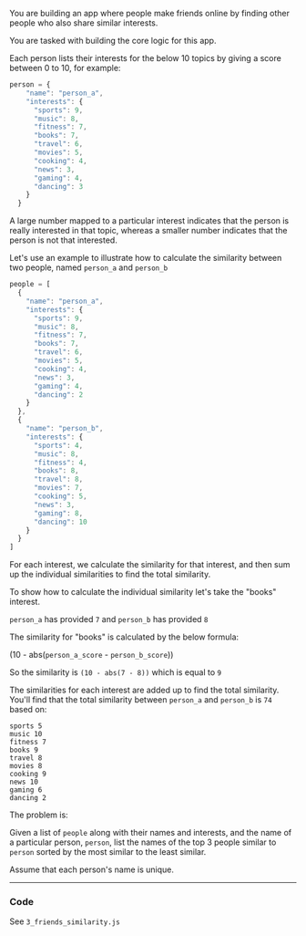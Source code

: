 You are building an app where people make friends online by finding other people who also share similar interests.

You are tasked with building the core logic for this app.

Each person lists their interests for the below 10 topics by giving a score between 0 to 10, for example:


```js
person = {
    "name": "person_a",
    "interests": {
      "sports": 9,
      "music": 8,
      "fitness": 7,
      "books": 7,
      "travel": 6,
      "movies": 5,
      "cooking": 4,
      "news": 3,
      "gaming": 4,
      "dancing": 3
    }
  }
```

A large number mapped to a particular interest indicates that the person is really interested in that topic, whereas a smaller number indicates that the person is not that interested.

Let's use an example to illustrate how to calculate the similarity between two people, named `person_a` and `person_b`

```js
people = [
  {
    "name": "person_a",
    "interests": {
      "sports": 9,
      "music": 8,
      "fitness": 7,
      "books": 7,
      "travel": 6,
      "movies": 5,
      "cooking": 4,
      "news": 3,
      "gaming": 4,
      "dancing": 2
    }
  },
  {
    "name": "person_b",
    "interests": {
      "sports": 4,
      "music": 8,
      "fitness": 4,
      "books": 8,
      "travel": 8,
      "movies": 7,
      "cooking": 5,
      "news": 3,
      "gaming": 8,
      "dancing": 10
    }
  }
]
```

For each interest, we calculate the similarity for that interest, and then sum up the individual similarities to find the total similarity.

To show how to calculate the individual similarity let's take the "books" interest.

`person_a` has provided `7` and `person_b` has provided `8`

The similarity for "books" is calculated by the below formula:

(10 - abs(`person_a_score` - `person_b_score`))

So the similarity is `(10 - abs(7 - 8))` which is equal to `9`

The similarities for each interest are added up to find the total similarity. You'll find that the total similarity between `person_a` and `person_b` is `74` based on:

```
sports 5
music 10
fitness 7
books 9
travel 8
movies 8
cooking 9
news 10
gaming 6
dancing 2
```

The problem is:

Given a list of `people` along with their names and interests, and the name of a particular person, `person`, list the names of the top 3 people similar to `person` sorted by the most similar to the least similar.

Assume that each person's name is unique.

------

### Code

See `3_friends_similarity.js`
